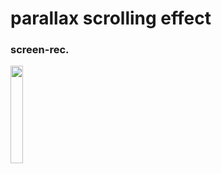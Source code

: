# parallax scrolling effect

### screen-rec.

<img src="https://github.com/kailasnv/Parallax-Scrolling/assets/130171990/f7ee6f6f-fe04-4a25-8262-21925eedd6e1" width=20% height=20%>
